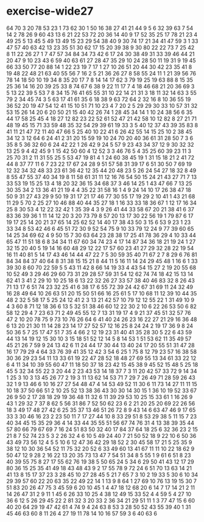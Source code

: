 # exercise-wide27
64
70
3
20
78
53
23
1
73
62
30
1
50
16
38
27
41
21
44
9
5
6
32
39
63
7
54
14
2
78
26
9
60
43
13
6
21
22
53
72
20
36
14
40
9
17
52
35
25
17
78
21
23
4
49
25
5
13
45
5
49
13
49
15
23
29
54
38
40
9
30
74
17
21
34
41
47
59
3
1
33
47
57
40
63
42
13
23
35
51
30
62
17
15
20
39
38
9
30
80
22
22
73
7
25
42
8
11
22
26
27
1
7
47
57
34
84
34
73
42
6
17
24
30
38
49
31
33
39
46
44
21
20
47
9
10
23
43
6
59
40
63
61
27
28
47
35
29
10
24
28
50
11
19
31
9
19
45
66
33
50
77
20
88
14
1
22
23
19
7
17
1
27
10
26
51
20
44
30
42
23
35
41
8
19
48
22
48
21
63
40
55
56
7
16
2
5
21
36
26
27
8
58
55
24
11
1
21
39
56
76
78
14
18
50
10
19
34
8
35
20
17
7
8
14
14
17
62
3
79
19
25
19
63
88
8
15
35
25
36
14
16
20
39
25
33
8
74
67
6
38
9
22
11
17
7
4
18
46
68
21
20
36
69
3
5
13
22
39
5
53
7
8
34
15
76
41
65
55
31
10
22
14
21
31
3
18
11
32
14
63
3
55
79
2
34
45
74
3
5
63
17
41
61
35
6
18
38
9
63
72
64
2
32
16
8
10
36
55
19
36
52
20
19
47
54
12
41
15
10
51
71
10
23
4
7
20
2
5
29
29
30
33
10
57
31
32
53
15
26
14
20
6
20
50
21
15
40
42
26
74
1
28
45
34
14
1
10
24
38
56
6
35
44
17
58
25
45
4
18
27
12
82
23
22
52
61
52
47
21
42
58
10
12
82
8
27
21
71
48
19
45
15
71
33
59
48
35
32
54
29
39
61
19
33
3
5
40
12
37
43
39
35
83
8
41
11
21
47
72
11
40
47
66
5
25
40
10
22
41
6
26
42
55
14
15
25
10
2
38
45
34
12
3
12
64
6
24
41
2
31
20
15
59
19
10
24
70
20
40
36
61
31
28
50
7
3
6
35
8
5
36
32
60
6
24
42
22
1
26
42
9
24
5
57
9
23
43
34
37
12
9
30
32
32
13
25
9
4
42
45
9
1
15
42
50
60
4
12
52
3
3
46
76
5
4
35
25
60
39
23
11
3
25
70
31
2
11
31
55
25
5
53
47
19
81
4
1
24
60
38
45
19
1
31
15
18
21
2
41
72
44
8
37
77
11
6
7
23
22
17
67
24
28
9
51
57
58
31
39
17
6
51
30
50
7
69
19
12
32
34
32
48
33
23
61
36
42
12
35
44
20
48
23
5
26
24
54
27
18
32
8
49
8
55
47
55
37
40
34
19
8
11
58
61
31
11
12
16
76
54
50
15
24
21
43
27
71
7
13
33
53
19
15
25
13
4
18
20
32
36
15
34
68
37
3
46
14
25
1
43
47
66
7
13
25
30
35
34
2
13
36
41
21
19
4
4
35
22
31
58
16
1
4
9
24
14
10
17
26
38
47
18
50
9
31
27
43
29
9
50
19
31
17
21
17
46
77
30
55
17
19
29
2
10
41
1
43
21
68
11
29
5
70
2
25
27
10
46
88
40
44
35
27
18
1
16
33
33
18
36
67
1
12
17
16
34
25
8
30
53
4
12
22
32
42
1
35
39
4
3
9
26
41
44
33
58
67
20
21
38
41
6
37
83
36
39
36
1
11
14
12
20
3
20
73
79
8
57
20
13
17
30
22
56
19
1
79
87
6
17
19
17
25
14
20
21
37
65
14
25
62
52
14
40
17
38
43
50
3
15
6
53
9
23
1
23
33
34
8
53
42
46
6
45
51
72
30
9
52
54
75
9
10
33
79
12
24
9
77
39
60
65
14
25
34
69
62
4
9
50
15
7
30
63
64
23
28
38
17
25
41
78
36
29
4
10
33
44
65
47
11
51
18
6
8
34
34
11
67
60
34
74
23
4
17
14
87
34
36
18
21
19
24
1
27
32
15
20
40
5
19
14
16
60
48
29
12
22
17
57
60
23
41
27
29
32
28
22
19
54
16
11
40
81
5
14
17
43
46
14
44
47
22
7
5
30
59
35
40
71
67
2
7
8
29
6
76
81
84
34
84
37
40
64
8
31
38
15
15
21
8
44
11
5
16
11
14
24
29
45
48
1
16
6
1
33
39
30
8
60
70
22
59
5
5
43
11
42
8
66
14
19
33
4
43
54
15
27
2
19
20
55
68
10
52
49
3
29
46
29
60
73
31
29
28
57
59
31
54
12
62
74
74
18
42
15
13
14
62
41
3
41
2
29
10
10
25
18
6
13
22
32
26
27
33
57
38
40
46
83
32
8
26
43
71
13
17
6
51
74
23
32
25
41
6
38
17
6
55
72
39
24
42
67
31
69
11
24
32
49
16
28
49
64
10
26
63
51
20
15
50
51
66
16
25
61
5
17
10
68
11
12
39
10
44
35
48
2
32
5
58
17
5
25
24
12
41
2
3
13
21
42
57
10
79
12
12
55
22
1
31
49
10
9
4
3
60
8
71
12
18
36
6
13
5
32
51
38
46
60
12
22
30
2
10
6
22
26
53
50
6
82
58
12
29
4
7
23
63
71
2
49
45
55
12
7
13
31
19
17
4
9
21
37
45
51
32
57
76
47
2
10
20
78
75
9
73
10
76
26
64
6
41
40
24
26
23
16
22
27
21
29
16
36
48
6
13
20
21
30
11
14
28
23
14
17
27
52
57
12
16
25
8
24
24
2
19
17
36
9
8
24
50
36
5
7
25
17
47
51
7
35
4
66
2
12
19
23
31
40
41
35
28
30
5
22
6
43
59
44
13
14
19
12
15
30
10
3
15
18
51
52
12
14
5
8
14
53
1
51
53
62
11
35
49
57
45
21
26
7
59
9
24
13
42
6
11
24
44
17
30
44
13
40
24
17
20
55
51
31
47
28
16
17
79
29
4
64
33
76
39
41
35
12
42
3
54
6
25
1
75
8
12
79
23
57
16
38
58
30
36
29
23
54
11
13
33
61
19
22
47
28
52
18
48
27
69
55
13
34
61
33
22
12
6
4
11
34
10
39
55
60
47
11
18
50
37
18
23
42
15
45
38
9
45
52
15
48
5
25
18
45
5
32
34
55
22
3
20
44
2
23
43
53
14
18
37
7
3
11
20
42
57
33
72
9
14
34
1
25
3
10
3
13
45
26
77
2
19
3
11
13
62
14
53
71
7
29
7
26
49
71
28
59
26
43
32
1
9
13
46
6
10
16
27
27
54
48
47
4
14
53
49
52
11
30
6
11
73
14
27
11
11
15
10
18
37
50
66
51
2
10
25
52
13
38
36
43
30
30
14
30
15
1
36
10
19
52
33
67
26
9
50
2
17
28
18
29
19
36
48
11
32
6
11
39
29
53
10
25
15
33
61
1
16
26
9
43
1
29
32
7
37
8
62
5
56
31
86
7
52
50
62
23
6
2
21
20
25
20
69
22
26
56
18
3
49
17
48
27
42
6
25
35
37
13
46
51
26
72
8
9
43
14
6
63
47
46
9
17
65
33
3
30
46
16
23
2
23
50
11
7
17
27
44
10
8
33
29
51
8
53
29
38
5
11
15
7
23
40
34
45
15
35
29
36
4
14
33
44
35
55
51
56
67
74
76
31
4
13
38
39
35
44
57
80
66
79
67
69
7
16
24
51
83
50
32
40
17
84
37
64
18
25
6
32
36
23
2
15
21
8
7
52
74
23
5
3
2
26
32
4
6
10
5
49
24
40
7
21
50
52
18
9
22
10
6
50
36
43
49
73
56
12
4
5
5
10
6
12
47
36
42
29
18
52
2
30
45
58
17
21
5
25
35
9
38
12
10
30
36
54
52
11
75
32
20
52
6
33
49
60
13
41
67
11
11
10
22
18
62
9
50
47
12
9
28
2
16
22
13
20
35
73
13
47
7
54
51
34
8
5
55
1
9
61
6
51
8
23
40
39
55
75
8
27
17
55
62
76
19
38
5
50
65
24
5
34
6
29
50
41
43
12
17
29
80
36
15
25
35
41
49
18
43
48
43
9
2
17
55
78
9
72
24
6
51
70
13
63
14
21
41
13
8
15
17
37
23
3
28
45
10
27
28
45
5
21
7
65
7
3
10
2
19
33
5
30
6
10
34
29
39
57
60
22
20
63
35
22
49
22
14
1
13
9
8
64
1
27
69
10
76
13
19
15
30
7
51
83
20
26
47
75
3
45
59
6
20
10
45
1
4
47
18
12
68
20
6
14
7
17
14
21
2
11
14
26
47
31
2
9
11
1
45
6
26
33
10
25
4
38
12
49
15
33
52
4
4
59
5
4
27
10
36
6
12
5
26
29
45
22
2
81
32
3
20
33
2
36
34
21
29
51
11
1
3
77
47
15
6
60
40
20
64
29
19
47
42
61
4
74
9
4
24
63
8
53
3
28
50
52
43
55
39
40
1
31
45
46
63
60
8
11
26
4
27
19
11
78
14
10
16
57
59
3
6
40
63
6
